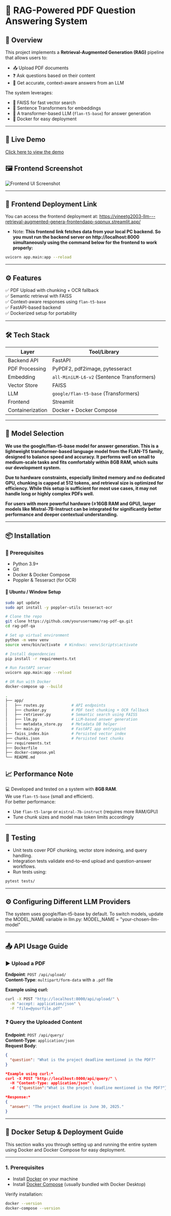 # 📄 RAG-Powered PDF Question Answering System

## 🧠 Overview

This project implements a **Retrieval-Augmented Generation (RAG)** pipeline that allows users to:

- 📤 Upload PDF documents  
- ❓ Ask questions based on their content  
- 💬 Get accurate, context-aware answers from an LLM  

The system leverages:

- 🧠 FAISS for fast vector search  
- 🧬 Sentence Transformers for embeddings  
- 🤖 A transformer-based LLM (`flan-t5-base`) for answer generation  
- 🐳 Docker for easy deployment  

---

## 🔗 Live Demo

[Click here to view the demo](https://drive.google.com/file/d/12DdhZ9Npyastx-NuH73bAoCxmT7pVYEj/view?usp=sharing)

## 🖼️ Frontend Screenshot

![Frontend UI Screenshot](RAGIMAGE.png)

---

## 🚀 Frontend Deployment Link
You can access the frontend deployment at:
https://vineetg2003-llm---retrieval-augmented-genera-frontendapp-sqpnux.streamlit.app/

- Note:
**This frontend link fetches data from your local PC backend. So you must run the backend server on http://localhost:8000 simultaneously using the command below for the frontend to work properly:**

```bash
uvicorn app.main:app --reload
```

---

## ⚙️ Features

✅ PDF Upload with chunking + OCR fallback  
✅ Semantic retrieval with FAISS  
✅ Context-aware responses using `flan-t5-base`  
✅ FastAPI-based backend  
✅ Dockerized setup for portability  

---

## 🛠️ Tech Stack

| Layer             | Tool/Library                            |
|------------------|-----------------------------------------|
| Backend API      | FastAPI                                 |
| PDF Processing   | PyPDF2, pdf2image, pytesseract          |
| Embedding        | `all-MiniLM-L6-v2` (Sentence Transformers) |
| Vector Store     | FAISS                                   |
| LLM              | `google/flan-t5-base` (Transformers)    |
| Frontend         | Streamlit                               |
| Containerization | Docker + Docker Compose                 |

---

## 🧠 Model Selection

**We use the google/flan-t5-base model for answer generation. This is a lightweight transformer-based language model from the FLAN-T5 family, designed to balance speed and accuracy. It performs well on small to medium-scale tasks and fits comfortably within 8GB RAM, which suits our development system.**

**Due to hardware constraints, especially limited memory and no dedicated GPU, chunking is capped at 512 tokens, and retrieval size is optimized for efficiency. While this setup is sufficient for most use cases, it may not handle long or highly complex PDFs well.**

**For users with more powerful hardware (≥16GB RAM and GPU), larger models like Mistral-7B-Instruct can be integrated for significantly better performance and deeper contextual understanding.**

---

## 📦 Installation

### 🔧 Prerequisites

- Python 3.9+
- Git
- Docker & Docker Compose
- Poppler & Tesseract (for OCR)

#### 🐧 Ubuntu / Window Setup

```bash
sudo apt update
sudo apt install -y poppler-utils tesseract-ocr

# Clone the repo
git clone https://github.com/yourusername/rag-pdf-qa.git
cd rag-pdf-qa

# Set up virtual environment
python -m venv venv
source venv/bin/activate  # Windows: venv\Scripts\activate

# Install dependencies
pip install -r requirements.txt

# Run FastAPI server
uvicorn app.main:app --reload

# OR Run with Docker
docker-compose up --build

.
├── app/
│   ├── routes.py            # API endpoints
│   ├── chunker.py           # PDF text chunking + OCR fallback
│   ├── retriever.py         # Semantic search using FAISS
│   ├── llm.py               # LLM-based answer generation
│   ├── metadata_store.py    # Metadata DB helper
│   └── main.py              # FastAPI app entrypoint
├── faiss_index.bin          # Persisted vector index
├── chunks.json              # Persisted text chunks
├── requirements.txt
├── Dockerfile
├── docker-compose.yml
└── README.md

```

## 📈 Performance Note

💻 Developed and tested on a system with **8GB RAM**.  
We use `flan-t5-base` (small and efficient).  
For better performance:

- Use `flan-t5-large` or `mistral-7b-instruct` (requires more RAM/GPU)  
- Tune chunk sizes and model max token limits accordingly

---
## 🧪 Testing

- Unit tests cover PDF chunking, vector store indexing, and query handling.
- Integration tests validate end-to-end upload and question-answer workflows.
- Run tests using:

```bash
pytest tests/

```

---

## ⚙️ Configuring Different LLM Providers

The system uses google/flan-t5-base by default.
To switch models, update the MODEL_NAME variable in llm.py:
MODEL_NAME = "your-chosen-llm-model"

---

## 📤 API Usage Guide

### ▶️ Upload a PDF

**Endpoint**: `POST /api/upload/`  
**Content-Type**: `multipart/form-data` with a `.pdf` file  

**Example using curl:**

```bash
curl -X POST "http://localhost:8000/api/upload/" \
  -H "accept: application/json" \
  -F "file=@yourfile.pdf"
```

### ❓ Query the Uploaded Content

**Endpoint**: `POST /api/query/`  
**Content-Type**: `application/json`  
**Request Body**:

```json
{
  "question": "What is the project deadline mentioned in the PDF?"
}

*Example using curl:*
curl -X POST "http://localhost:8000/api/query/" \
  -H "Content-Type: application/json" \
  -d '{"question":"What is the project deadline mentioned in the PDF?"}'

*Response:*
{
  "answer": "The project deadline is June 30, 2025."
}

```

---

## 🐳 Docker Setup & Deployment Guide

This section walks you through setting up and running the entire system using Docker and Docker Compose for easy deployment.

---

### 1. **Prerequisites**

- Install [Docker](https://docs.docker.com/get-docker/) on your machine  
- Install [Docker Compose](https://docs.docker.com/compose/install/) (usually bundled with Docker Desktop)  

Verify installation:

```bash
docker --version
docker-compose --version

```